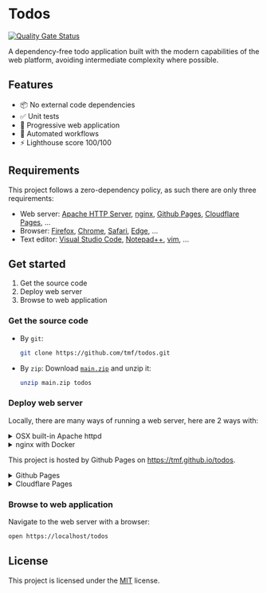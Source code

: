 # Todos

[![Quality Gate Status](https://sonarcloud.io/api/project_badges/measure?project=tmf_todos&metric=alert_status&token=f75248b8a964fcccde991ddc628a90100f059766)](https://sonarcloud.io/dashboard?id=tmf_todos)

A dependency-free todo application built with the modern capabilities of the web platform, avoiding intermediate complexity where possible. 

## Features

- 📦 No external code dependencies
- ✅ Unit tests
- 🌈 Progressive web application
- 🤖 Automated workflows
- ⚡️ Lighthouse score 100/100

## Requirements

This project follows a zero-dependency policy, as such there are only three requirements:

- Web server: [Apache HTTP Server](https://httpd.apache.org), [nginx](https://nginx.org), [Github Pages](https://pages.github.com), [Cloudflare Pages](https://pages.cloudflare.com), ...
- Browser: [Firefox](https://mozilla.org/firefox/all#product-desktop-developer), [Chrome](https://google.com/chrome), [Safari](https://developer.apple.com/safari/download), [Edge](https://microsoft.com/edge), ...
- Text editor: [Visual Studio Code](https://code.visualstudio.com), [Notepad++](https://notepad-plus-plus.org), [vim](https://www.vim.org/), ...

## Get started

1. Get the source code
1. Deploy web server
1. Browse to web application

### Get the source code
- By `git`:
	```sh
	git clone https://github.com/tmf/todos.git
	```

- By `zip`:
	Download [`main.zip`](https://github.com/tmf/todos/archive/main.zip) and unzip it:
	```sh
	unzip main.zip todos
	```

### Deploy web server

Locally, there are many ways of running a web server, here are 2 ways with:

<details><summary>OSX built-in Apache httpd</summary>

1. Create certificate with:
	```sh
	sudo ssh-keygen -f server.key
	sudo openssl req -new -key server.key -out request.csr
	sudo openssl x509 -req -in request.csr -signkey server.key -out server.crt
	```

1. Add the following to `/private/etc/apache2/other/.conf`:
	```
	Listen 443
	LoadModule ssl_module libexec/apache2/mod_ssl.so
	SSLCertificateFile "/Users/you/Sites/todos/server.crt"
	SSLCertificateKeyFile "/Users/you/Sites/todos/server.key"
	<VirtualHost 127.0.0.1:80>
		ServerName localhost
		DocumentRoot "/Users/you/Sites/todos/docs"
		<Directory "/Users/you/Sites/todos/docs">
				Order allow,deny
				Allow from all
		</Directory>
	</VirtualHost>
	
	<VirtualHost 127.0.0.1:443>
		ServerName localhost
		DocumentRoot "/Users/you/Sites/todos/docs"
		SSLEngine on
		SSLCipherSuite ALL:!ADH:!EXPORT56:RC4+RSA:+HIGH:+MEDIUM:+LOW:+SSLv2:+EXP:+eNULL
		SSLCertificateFile /Users/you/Sites/todos/server.crt
		SSLCertificateKeyFile /Users/you/Sites/todos/server.key
		<Directory "/Users/you/Sites/todos/docs">
				Order allow,deny
				Allow from all
		</Directory>
	</VirtualHost
	```

1. Restart the web server with the new configuration
	```sh
	sudo /usr/sbin/apachectl restart
	```
</details>
<details><summary>nginx with Docker</summary>

Requirements:
- [Docker](https://www.docker.com/products/docker-desktop)
- SSL setup:

	<details><summary>mkcert setup</summary>

	In order to access the web server via `https://` without warnings we can generate a locally trusted self-signed certificate with [`mkcert`](https://github.com/FiloSottile/mkcert):

	```sh
	mkcert localhost # generate localhost.pem + localhost-key.pem
	mkcert -install # install local mkcert certificate authority
	```

	</details>

	<details><summary>openssl setup</summary>

	1. Create certificate authority
		
		```sh
		sudo openssl genrsa \
			-out /etc/ssl/private/localhostCA.key \
			2048
		sudo openssl req \
			-new \
			-x509 \
			-sha256 \
			-days 365 \
			-nodes \
			-key /etc/ssl/private/localhostCA.key \
			-out /etc/ssl/certs/localhostCA.pem
		```

	1. Install certificate authority locally
		- Firefox:
			Preferences -> Privacy & Security -> Certificates -> View Certificates -> Authorities -> Import
		- Chrome:
			Settings -> Advanced -> Privacy and security -> Manage certificates -> Authorities -> Import

	1. Create CSF configuration:
		
		`localhost.cnf`:
		```conf
		[req]
		default_bits = 2048
		distinguished_name = req_distinguished_name
		prompt = no

		[req_distinguished_name]
		C = CH
		ST = Zurich
		L = Zurich
		O = localhost
		CN = localhost

		[v3_ca]
		subjectAltName = @alt_names

		[alt_names]
		DNS.1 = localhost
		```

	1. Create CSR

		```sh
		openssl req \
			-new \
			-config localhost.cnf \
			-sha256 \
			-nodes \
			-newkey rsa:2048 \
			-keyout localhost-key.pem \
			-out localhost.csr
		```

	1. Create certificate

		```sh
		sudo openssl x509 \
			-req \
			-in localhost.csr \
			-CA /etc/ssl/certs/localhostCA.pem \
			-CAkey /etc/ssl/private/localhostCA.key \
			-CAcreateserial \
			-out localhost.pem \
			-sha256 \
			-days 3650 \
			-extfile localhost.cnf \
			-extensions v3_ca
		```

	1. Clean up files

		```sh
		rm localhost.cnf localhost.csr
		```

	</details>

The `docs` directory can be served by any web server, such as `nginx`:

```sh
docker run \
	--name todos-nginx \
	--rm \
	-p 80:80 \
	-p 443:443 \
	-v $PWD/docs:/usr/share/nginx/html/todos \
	-v $PWD/.github/nginx/conf.d/default.conf:/etc/nginx/conf.d/default.conf \
	-v $PWD/localhost.pem:/etc/nginx/conf.d/localhost.crt \
	-v $PWD/localhost-key.pem:/etc/nginx/conf.d/localhost.key \
	nginx:latest
```

- By giving the container a name, it becomes easier to identify the container with `docker ps`.
- The `--rm` flag is used to not aggregate docker containers locally: otherwise stopped containers have to be cleaned up with `docker rm`.
- As the docker engine runs with elevated privileges we can directly open port `80`, bypassing the need for prompting super-user privileges with `sudo` for ports lower than `1024`.
- The volume mount of the `docs` directory in the `nginx` default site root allows live-editing the source files without restarting the container.
- The `docs` folder is just for using GH Pages from a repository folder, otherwise it would be named `public` or `src`...
</details>

This project is hosted by Github Pages on https://tmf.github.io/todos. 

<details><summary>Github Pages</summary>

`/docs` folder as source: [Configuring a publishing source for your GitHub Pages site](https://docs.github.com/en/github/working-with-github-pages/configuring-a-publishing-source-for-your-github-pages-site#choosing-a-publishing-source)

</details>
<details><summary>Cloudflare Pages</summary>

[Build fast sites](https://pages.cloudflare.com/)

</details>

### Browse to web application

Navigate to the web server with a browser:

```sh
open https://localhost/todos
```

## License

This project is licensed under the [MIT](LICENSE) license.

